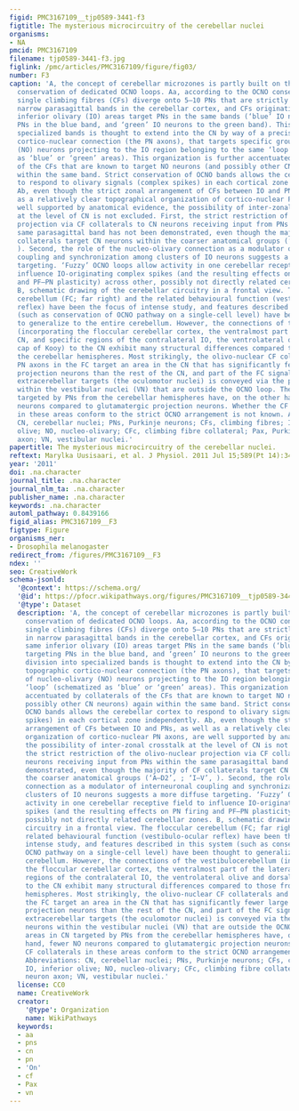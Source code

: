 ```yaml
---
figid: PMC3167109__tjp0589-3441-f3
figtitle: The mysterious microcircuitry of the cerebellar nuclei
organisms:
- NA
pmcid: PMC3167109
filename: tjp0589-3441-f3.jpg
figlink: /pmc/articles/PMC3167109/figure/fig03/
number: F3
caption: 'A, the concept of cerebellar microzones is partly built on the anatomical
  conservation of dedicated OCNO loops. Aa, according to the OCNO conservation model,
  single climbing fibres (CFs) diverge onto 5–10 PNs that are strictly localized in
  narrow parasagittal bands in the cerebellar cortex, and CFs originating from same
  inferior olivary (IO) areas target PNs in the same bands (‘blue’ IO neurons targeting
  PNs in the blue band, and ‘green’ IO neurons to the green band). This division into
  specialized bands is thought to extend into the CN by way of a precise topographic
  cortico-nuclear connection (the PN axons), that targets specific groups of nucleo-olivary
  (NO) neurons projecting to the IO region belonging to the same ‘loop’ (schematized
  as ‘blue’ or ‘green’ areas). This organization is further accentuated by collaterals
  of the CFs that are known to target NO neurons (and possibly other CN neurons) again
  within the same band. Strict conservation of OCNO bands allows the cerebellar cortex
  to respond to olivary signals (complex spikes) in each cortical zone independently.
  Ab, even though the strict zonal arrangement of CFs between IO and PNs, as well
  as a relatively clear topographical organization of cortico-nuclear PN axons, are
  well supported by anatomical evidence, the possibility of inter-zonal crosstalk
  at the level of CN is not excluded. First, the strict restriction of the olivo-nuclear
  projection via CF collaterals to CN neurons receiving input from PNs within the
  same parasagittal band has not been demonstrated, even though the majority of CF
  collaterals target CN neurons within the coarser anatomical groups (‘A–D2’, ; ‘I–V’,
  ). Second, the role of the nucleo-olivary connection as a modulator of interneuronal
  coupling and synchronization among clusters of IO neurons suggests a more diffuse
  targeting. ‘Fuzzy’ OCNO loops allow activity in one cerebellar receptive field to
  influence IO-originating complex spikes (and the resulting effects on PN firing
  and PF–PN plasticity) across other, possibly not directly related cerebellar zones.
  B, schematic drawing of the cerebellar circuitry in a frontal view. The floccular
  cerebellum (FC; far right) and the related behavioural function (vestibulo-ocular
  reflex) have been the focus of intense study, and features described in this system
  (such as conservation of OCNO pathway on a single-cell level) have been thought
  to generalize to the entire cerebellum. However, the connections of the vestibulocerebellum
  (incorporating the floccular cerebellar cortex, the ventralmost part of the lateral
  CN, and specific regions of the contralateral IO, the ventrolateral olive and dorsal
  cap of Kooy) to the CN exhibit many structural differences compared to those from
  the cerebellar hemispheres. Most strikingly, the olivo-nuclear CF collaterals and
  PN axons in the FC target an area in the CN that has significantly fewer large glutamatergic
  projection neurons than the rest of the CN, and part of the FC signalling to its
  extracerebellar targets (the oculomotor nuclei) is conveyed via the projection neurons
  within the vestibular nuclei (VN) that are outside the OCNO loop. The areas in CN
  targeted by PNs from the cerebellar hemispheres have, on the other hand, fewer NO
  neurons compared to glutamatergic projection neurons. Whether the CF collaterals
  in these areas conform to the strict OCNO arrangement is not known. Abbreviations:
  CN, cerebellar nuclei; PNs, Purkinje neurons; CFs, climbing fibres; IO, inferior
  olive; NO, nucleo-olivary; CFc, climbing fibre collateral; Pax, Purkinje neuron
  axon; VN, vestibular nuclei.'
papertitle: The mysterious microcircuitry of the cerebellar nuclei.
reftext: Marylka Uusisaari, et al. J Physiol. 2011 Jul 15;589(Pt 14):3441-3457.
year: '2011'
doi: .na.character
journal_title: .na.character
journal_nlm_ta: .na.character
publisher_name: .na.character
keywords: .na.character
automl_pathway: 0.8439166
figid_alias: PMC3167109__F3
figtype: Figure
organisms_ner:
- Drosophila melanogaster
redirect_from: /figures/PMC3167109__F3
ndex: ''
seo: CreativeWork
schema-jsonld:
  '@context': https://schema.org/
  '@id': https://pfocr.wikipathways.org/figures/PMC3167109__tjp0589-3441-f3.html
  '@type': Dataset
  description: 'A, the concept of cerebellar microzones is partly built on the anatomical
    conservation of dedicated OCNO loops. Aa, according to the OCNO conservation model,
    single climbing fibres (CFs) diverge onto 5–10 PNs that are strictly localized
    in narrow parasagittal bands in the cerebellar cortex, and CFs originating from
    same inferior olivary (IO) areas target PNs in the same bands (‘blue’ IO neurons
    targeting PNs in the blue band, and ‘green’ IO neurons to the green band). This
    division into specialized bands is thought to extend into the CN by way of a precise
    topographic cortico-nuclear connection (the PN axons), that targets specific groups
    of nucleo-olivary (NO) neurons projecting to the IO region belonging to the same
    ‘loop’ (schematized as ‘blue’ or ‘green’ areas). This organization is further
    accentuated by collaterals of the CFs that are known to target NO neurons (and
    possibly other CN neurons) again within the same band. Strict conservation of
    OCNO bands allows the cerebellar cortex to respond to olivary signals (complex
    spikes) in each cortical zone independently. Ab, even though the strict zonal
    arrangement of CFs between IO and PNs, as well as a relatively clear topographical
    organization of cortico-nuclear PN axons, are well supported by anatomical evidence,
    the possibility of inter-zonal crosstalk at the level of CN is not excluded. First,
    the strict restriction of the olivo-nuclear projection via CF collaterals to CN
    neurons receiving input from PNs within the same parasagittal band has not been
    demonstrated, even though the majority of CF collaterals target CN neurons within
    the coarser anatomical groups (‘A–D2’, ; ‘I–V’, ). Second, the role of the nucleo-olivary
    connection as a modulator of interneuronal coupling and synchronization among
    clusters of IO neurons suggests a more diffuse targeting. ‘Fuzzy’ OCNO loops allow
    activity in one cerebellar receptive field to influence IO-originating complex
    spikes (and the resulting effects on PN firing and PF–PN plasticity) across other,
    possibly not directly related cerebellar zones. B, schematic drawing of the cerebellar
    circuitry in a frontal view. The floccular cerebellum (FC; far right) and the
    related behavioural function (vestibulo-ocular reflex) have been the focus of
    intense study, and features described in this system (such as conservation of
    OCNO pathway on a single-cell level) have been thought to generalize to the entire
    cerebellum. However, the connections of the vestibulocerebellum (incorporating
    the floccular cerebellar cortex, the ventralmost part of the lateral CN, and specific
    regions of the contralateral IO, the ventrolateral olive and dorsal cap of Kooy)
    to the CN exhibit many structural differences compared to those from the cerebellar
    hemispheres. Most strikingly, the olivo-nuclear CF collaterals and PN axons in
    the FC target an area in the CN that has significantly fewer large glutamatergic
    projection neurons than the rest of the CN, and part of the FC signalling to its
    extracerebellar targets (the oculomotor nuclei) is conveyed via the projection
    neurons within the vestibular nuclei (VN) that are outside the OCNO loop. The
    areas in CN targeted by PNs from the cerebellar hemispheres have, on the other
    hand, fewer NO neurons compared to glutamatergic projection neurons. Whether the
    CF collaterals in these areas conform to the strict OCNO arrangement is not known.
    Abbreviations: CN, cerebellar nuclei; PNs, Purkinje neurons; CFs, climbing fibres;
    IO, inferior olive; NO, nucleo-olivary; CFc, climbing fibre collateral; Pax, Purkinje
    neuron axon; VN, vestibular nuclei.'
  license: CC0
  name: CreativeWork
  creator:
    '@type': Organization
    name: WikiPathways
  keywords:
  - aa
  - pns
  - cn
  - pn
  - 'On'
  - cf
  - Pax
  - vn
---
```

